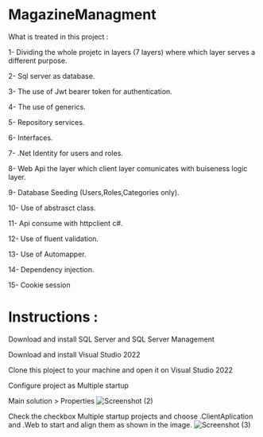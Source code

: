 # MagazineManagment

 What is treated in this project :

1- Dividing the whole projetc in layers (7 layers) where which layer serves a different purpose.

2- Sql server as database.

3- The use of Jwt bearer token for authentication. 

4- The use of generics.

5- Repository services.

6- Interfaces.

7- .Net Identity for users and roles.

8- Web Api the layer which client layer comunicates with buiseness logic layer.

9- Database Seeding (Users,Roles,Categories only).

10- Use of abstrasct class.

11- Api consume  with httpclient c#.

12- Use of fluent validation.

13- Use of Automapper.

14- Dependency injection.

15- Cookie session

# Instructions : 

Download and install SQL Server and SQL Server Management

Download and install Visual Studio 2022

Clone this ploject to your machine and open it on Visual Studio 2022

Configure project as Multiple startup 

Main solution > Properties
![Screenshot (2)](https://user-images.githubusercontent.com/88836204/202848727-9d86e63c-5114-42bb-b4f4-7e39fe2990cc.png)

Check the checkbox Multiple startup projects and choose .ClientAplication and .Web to start and align them as shown in the image.
![Screenshot (3)](https://user-images.githubusercontent.com/88836204/202848787-0b22862e-29c3-4a20-8af3-0493517ad626.png)

